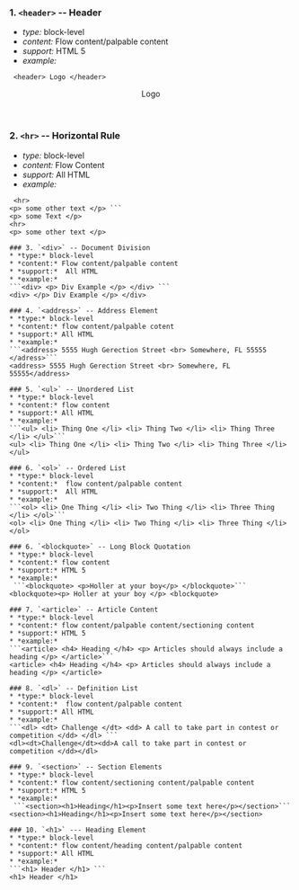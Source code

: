 ### 1. `<header>` -- Header 
* *type:* block-level
* *content:* Flow content/palpable content
* *support:* HTML 5 
* *example:* 
```
 <header> Logo </header>
```
<header> Logo </header>

### 2. `<hr>` -- Horizontal Rule
* *type:* block-level
* *content:* Flow Content
* *support:* All HTML
* *example:*
``` <p> Some text </p>
 <hr>
<p> some other text </p> ```
<p> some Text </p>
<hr>
<p> some other text </p>

### 3. `<div>` -- Document Division
* *type:* block-level
* *content:* Flow content/palpable content
* *support:*  All HTML
* *example:*
```<div> <p> Div Example </p> </div> ```
<div> </p> Div Example </p> </div>

### 4. `<address>` -- Address Element
* *type:* block-level
* *content:* flow content/palpable cotent
* *support:* All HTML
* *example:*
```<address> 5555 Hugh Gerection Street <br> Somewhere, FL 55555 </adress>```
<address> 5555 Hugh Gerection Street <br> Somewhere, FL 55555</address>

### 5. `<ul>` -- Unordered List
* *type:* block-level
* *content:* flow content
* *support:* All HTML 
* *example:*
```<ul> <li> Thing One </li> <li> Thing Two </li> <li> Thing Three </li> </ul>```
<ul> <li> Thing One </li> <li> Thing Two </li> <li> Thing Three </li> </ul>

### 6. `<ol>` -- Ordered List
* *type:* block-level
* *content:*  flow content/palpable content
* *support:*  All HTML
* *example:*
```<ol> <li> One Thing </li> <li> Two Thing </li> <li> Three Thing </li> </ol>```
<ol> <li> One Thing </li> <li> Two Thing </li> <li> Three Thing </li> </ol>

### 6. `<blockquote>` -- Long Block Quotation 
* *type:* block-level
* *content:* flow content
* *support:* HTML 5
* *example:*
 ```<blockquote> <p>Holler at your boy</p> </blockquote>```
<blockquote><p> Holler at your boy </p> <blockquote>

### 7. `<article>` -- Article Content
* *type:* block-level
* *content:* flow content/palpable content/sectioning content
* *support:* HTML 5
* *example:*
```<article> <h4> Heading </h4> <p> Articles should always include a heading </p> </article>```
<article> <h4> Heading </h4> <p> Articles should always include a heading </p> </article>

### 8. `<dl>` -- Definition List
* *type:* block-level 
* *content:*  flow content/palpable content
* *support:* All HTML
* *example:*
```<dl> <dt> Challenge </dt> <dd> A call to take part in contest or competition </dd> </dl> ```
<dl><dt>Challenge</dt><dd>A call to take part in contest or competition </dd></dl>

### 9. `<section>` -- Section Elements
* *type:* block-level
* *content:* flow content/sectioning content/palpable content
* *support:* HTML 5
* *example:*
 ```<section><h1>Heading</h1><p>Insert some text here</p></section>```
<section><h1>Heading</h1><p>Insert some text here</p></section>

### 10. `<h1>` --- Heading Element
* *type:* block-level
* *content:* flow content/heading content/palpable content
* *support:* All HTML
* *example:* 
```<h1> Header </h1> ```
<h1> Header </h1>
